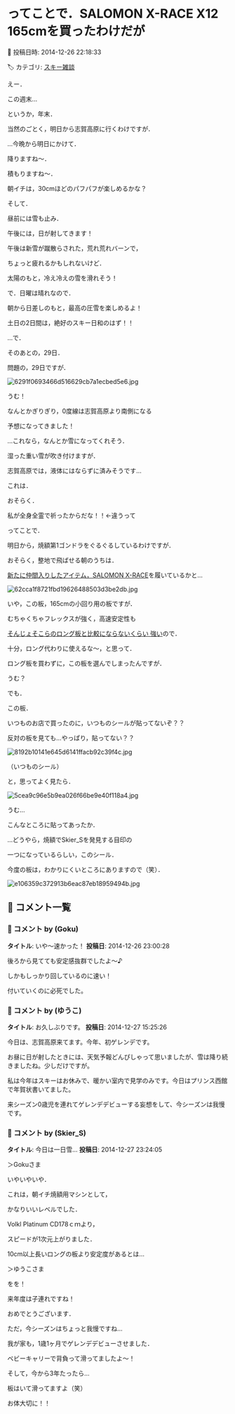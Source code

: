 # ってことで．SALOMON X-RACE X12　165cmを買ったわけだが

📅 投稿日時: 2014-12-26 22:18:33

🏷️ カテゴリ: [スキー雑談](c1f9d2cb7478308da16419928ea3945e9.md)

えー．





この週末…


というか，年末．


当然のごとく，明日から志賀高原に行くわけですが．





…今晩から明日にかけて．


降りますね～．


積もりますね～．


朝イチは，30cmほどのパフパフが楽しめるかな？





そして．


昼前には雪も止み．


午後には，日が射してきます！


午後は新雪が蹴散らされた，荒れ荒れバーンで，


ちょっと疲れるかもしれないけど．


太陽のもと，冷え冷えの雪を滑れそう！





で．日曜は晴れなので．


朝から日差しのもと，最高の圧雪を楽しめるよ！





土日の2日間は，絶好のスキー日和のはず！！





…で．


そのあとの，29日．


問題の，29日ですが．




![6291f0693466d516629cb7a1ecbed5e6.jpg](images/6291f0693466d516629cb7a1ecbed5e6.jpg)




うむ！


なんとかぎりぎり，0度線は志賀高原より南側になる


予想になってきました！


…これなら，なんとか雪になってくれそう．


湿った重い雪が吹き付けますが．


志賀高原では，液体にはならずに済みそうです…





これは．


おそらく．


私が全身全霊で祈ったからだな！！←違うって





ってことで．


明日から，焼額第1ゴンドラをぐるぐるしているわけですが．


おそらく，整地で飛ばせる朝のうちは．


[新たに仲間入りしたアイテム，SALOMON X-RACE](efb7a35a863f49c11192814a01ff64.md)を履いているかと…




![62cca1f8721fbd19626488503d3be2db.jpg](images/62cca1f8721fbd19626488503d3be2db.jpg)







いや，この板，165cmの小回り用の板ですが．


むちゃくちゃフレックスが強く，高速安定性も


[そんじょそこらのロング板と比較にならないくらい
強い](d20140313.md)ので．


十分，ロング代わりに使えるな～，と思って．


ロング板を買わずに，この板を選んでしまったんですが．





うむ？


でも．


この板．


いつものお店で買ったのに，いつものシールが貼ってないぞ？？


反対の板を見ても…やっぱり，貼ってない？？




![8192b10141e645d6141ffacb92c39f4c.jpg](images/8192b10141e645d6141ffacb92c39f4c.jpg)







（いつものシール）


[](http://blogimg.goo.ne.jp/user_image/69/9b/ffc1311c81557601c731a585cb0ca7c8.jpg)[](http://blogimg.goo.ne.jp/user_image/60/26/daaf7b06cb1147d2a9856ac97a7d3e04.jpg)[](http://blogimg.goo.ne.jp/user_image/5d/a2/1609aa13636da8227e7f6bf45ede5b69.jpg)





と，思ってよく見たら．




![5cea9c96e5b9ea026f66be9e40f118a4.jpg](images/5cea9c96e5b9ea026f66be9e40f118a4.jpg)




うむ…


こんなところに貼ってあったか．





…どうやら，焼額でSkier_Sを発見する目印の


一つになっているらしい，このシール．


今度の板は，わかりにくいところにありますので（笑）．




![e106359c372913b6eac87eb18959494b.jpg](images/e106359c372913b6eac87eb18959494b.jpg)

## 💬 コメント一覧

### 💬 コメント by (Goku)
**タイトル**: いや～速かった！
**投稿日**: 2014-12-26 23:00:28

後ろから見てても安定感抜群でしたよ～♪

しかもしっかり回しているのに速い！



付いていくのに必死でした。

### 💬 コメント by (ゆうこ)
**タイトル**: お久しぶりです。
**投稿日**: 2014-12-27 15:25:26

今日は、志賀高原来てます。今年、初ゲレンデです。

お昼に日が射したときには、天気予報どんぴしゃって思いましたが、雪は降り続きましたね。少しだけですが。



私は今年はスキーはお休みで、暖かい室内で見学のみです。今日はプリンス西館で年賀状書いてました。

来シーズン0歳児を連れてゲレンデデビューする妄想をして、今シーズンは我慢です。

### 💬 コメント by (Skier_S)
**タイトル**: 今日は一日雪…
**投稿日**: 2014-12-27 23:24:05

＞Gokuさま

いやいやいや．

これは，朝イチ焼額用マシンとして，

かなりいいレベルでした．

Volkl Platinum CD178ｃｍより，

スピードが1次元上がりました．

10cm以上長いロングの板より安定度があるとは…



＞ゆうこさま

をを！

来年度は子連れですね！

おめでとうございます．

ただ，今シーズンはちょっと我慢ですね…

我が家も，1歳1ヶ月でゲレンデデビューさせました．

ベビーキャリーで背負って滑ってましたよ～！

そして，今から3年たったら…

板はいて滑ってますよ（笑）

お体大切に！！

